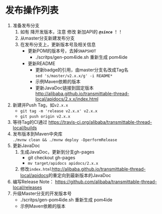 发布操作列表
===============================

1. 准备发布分支
    1. 如有 降开发版本，注意 修改 新加API的 **_`@since`_** ！！
    2. 从master分支新建发布分支
    3. 在发布分支上，更新版本号及相关信息
        - 更新POM的版本号，去掉`SNAPSHOT`
            - ./scritps/gen-pom4ide.sh 重新生成 pom4ide
        - 更新README
            - 更新badge的引用，由master分支名改成Tag名  
                `sed 's/master/v2.x.x/g' -i README*`
            - 示例Maven依赖的版本
            - 更新JavaDoc链接到固定版本  
                http://alibaba.github.io/transmittable-thread-local/apidocs/2.x.x/index.html
2. 新建并Push Tag，如`v2.x.x`  
    - `git tag -m 'release v2.x.x' v2.x.x`
    - `git push origin v2.x.x`
3. 等待Tag的CI通过 <https://travis-ci.org/alibaba/transmittable-thread-local/builds>
4. 发布版本到Maven中央库  
    `./mvnw clean && ./mvnw deploy -DperformRelease`
5. 更新JavaDoc
    1. 生成JavaDoc，更新到分支gh-pages
        - git checkout gh-pages
        - `mv target/apidocs apidocs/2.x.x`
    2. 修改`index.html`<http://alibaba.github.io/transmittable-thread-local/apidocs>的重定向到最新版本的JavaDoc
6. 编写Release Note： <https://github.com/alibaba/transmittable-thread-local/releases>
7. 升级Master分支的开发版本号
    - ./scritps/gen-pom4ide.sh 重新生成 pom4ide
    - 示例Maven依赖的版本
